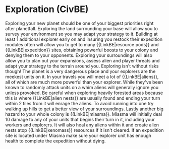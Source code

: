 # Exploration (CivBE)

Exploring your new planet should be one of your biggest priorities right after planetfall. Exploring the land surrounding your base will allow you to survey your environment so you may adapt your strategy to it. Building at least 1 additional explorer early on and insuring you restock their expedition modules often will allow you to get to many {{LinkBE|resource pods}} and {{LinkBE|expedition}} sites, obtaining powerful boosts to your colony and denying them to your opponents. Exploring your surroundings will also allow you to plan out your expansions, assess alien and player threats and adapt your strategy to the terrain around you.
Exploring isn't without risks though! The planet is a very dangerous place and your explorers are the meekest units on it. In your travels you will meet a lot of {{LinkBE|aliens}}, all of which are much more powerful than your explorer. While they've been known to randomly attack units on a whim aliens will generally ignore you unless provoked. Be careful when exploring heavily forested areas because this is where {{LinkBE|alien nests}} are usually found and ending your turn within 2 tiles from it will enrage the aliens. To avoid running into one try walking up hills to get a better view of your surroundings.
Lastly another big hazard to your whole colony is {{LinkBE|miasma}}. Miasma will initially deal 10 damage to any of your units that begins their turn in it, including your workers and explorers. It will also heal any aliens within it and create alien nests atop {{LinkBE|xenomass}} resources if it isn't cleared. If an expedition site is located under Miasma make sure your explorer unit has enough health to complete the expedition without dying.